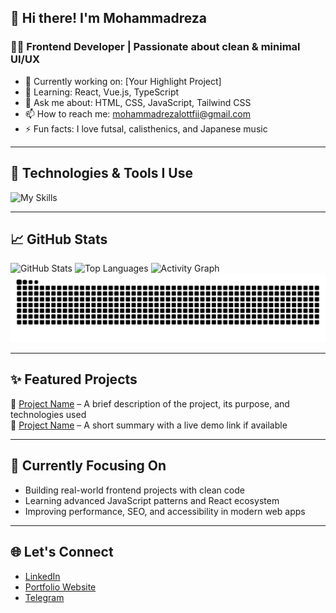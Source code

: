 ## 👋 Hi there! I'm Mohammadreza

### 👨‍💻 Frontend Developer | Passionate about clean & minimal UI/UX

- 🔭 Currently working on: [Your Highlight Project]
- 🌱 Learning: React, Vue.js, TypeScript
- 💬 Ask me about: HTML, CSS, JavaScript, Tailwind CSS
- 📫 How to reach me: [mohammadrezalottfii@gmail.com](mailto:mohammadrezalottfii@gmail.com)
- ⚡ Fun facts: I love futsal, calisthenics, and Japanese music

---

## 🧰 Technologies & Tools I Use
![My Skills](https://skillicons.dev/icons?i=html,css,js,react,vue,ts,tailwind,bootstrap,git,github,vscode,figma)

---

## 📈 GitHub Stats
![GitHub Stats](https://github-readme-stats.vercel.app/api?username=mohammadrezalotfii&show_icons=true&theme=radical)
![Top Languages](https://github-readme-stats.vercel.app/api/top-langs/?username=mohammadrezalotfii&layout=compact&theme=radical)
![Activity Graph](https://github-readme-activity-graph.vercel.app/graph?username=mohammadrezalotfii&theme=react-dark)
![Snake Animation](https://raw.githubusercontent.com/mohammadrezalotfii/mohammadrezalotfii/output/github-contribution-grid-snake-dark.svg)

---

## ✨ Featured Projects
🔹 [Project Name](#) – A brief description of the project, its purpose, and technologies used  
🔹 [Project Name](#) – A short summary with a live demo link if available  

---

## 🧠 Currently Focusing On
- Building real-world frontend projects with clean code
- Learning advanced JavaScript patterns and React ecosystem
- Improving performance, SEO, and accessibility in modern web apps

---

## 🌐 Let's Connect
- [LinkedIn](https://www.linkedin.com/in/mohammadreza-lottfi/)
- [Portfolio Website](#)
- [Telegram](#)
